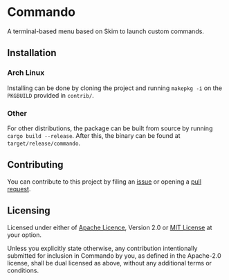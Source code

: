 # Commando

A terminal-based menu based on Skim to launch custom commands.

## Installation

### Arch Linux

Installing can be done by cloning the project and running `makepkg -i` on the `PKGBUILD` provided in `contrib/`.

### Other

For other distributions, the package can be built from source by running `cargo build --release`.
After this, the binary can be found at `target/release/commando`.

## Contributing

You can contribute to this project by filing an [issue](https://github.com/mirrevdwal/commando-rs/issues) or opening a [pull request](https://github.com/mirrevdwal/commando-rs/pulls).

## Licensing

Licensed under either of [Apache Licence](LICENSE-APACHE), Version 2.0 or [MIT License](LICENSE-MIT) at your option.

Unless you explicitly state otherwise, any contribution intentionally submitted for inclusion in Commando by you,
as defined in the Apache-2.0 license, shall be dual licensed as above, without any additional terms or conditions.
